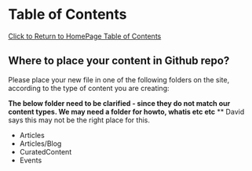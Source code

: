 Table of Contents
===============================
[Click to Return to HomePage Table of Contents](../README.md) 

## Where to place your content in Github repo?
Please place your new file in one of the following folders on the site, according to the type of content you are creating:

**The below folder need to be clarified - since they do not match our content types. We may need a folder for howto, whatis etc etc**
** David says this may not be the right place for this.
- Articles
- Articles/Blog
- CuratedContent
- Events

<!---
   Publish: no
---!>

